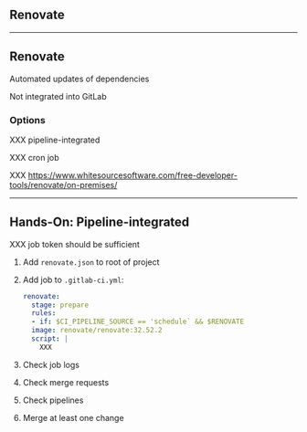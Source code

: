 <!-- .slide: id="gitlab_renovate" class="vertical-center" -->

<i class="fa-duotone fa-paint-roller fa-8x fa-duotone-colors" style="float: right; color: grey;"></i>

## Renovate

---

## Renovate

Automated updates of dependencies [](https://www.whitesourcesoftware.com/free-developer-tools/renovate/) [<i class="fa-brands fa-github"></i>](https://github.com/renovatebot/renovate) [<i class="fa-solid fa-book"></i>](https://docs.renovatebot.com/)

Not integrated into GitLab

### Options

XXX pipeline-integrated

XXX cron job

XXX https://www.whitesourcesoftware.com/free-developer-tools/renovate/on-premises/

---

## Hands-On: Pipeline-integrated

XXX job token should be sufficient

1. Add `renovate.json` to root of project
1. Add job to `.gitlab-ci.yml`:

    ```yaml
    renovate:
      stage: prepare
      rules:
      - if: $CI_PIPELINE_SOURCE == 'schedule` && $RENOVATE
      image: renovate/renovate:32.52.2
      script: |
        XXX
    ```
1. Check job logs
1. Check merge requests
1. Check pipelines
1. Merge at least one change
